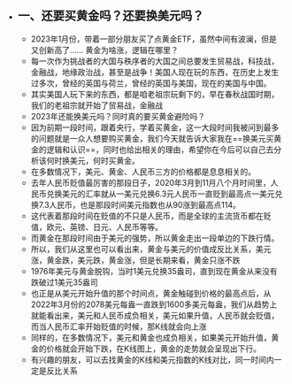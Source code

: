 - ## 一、还要买黄金吗？还要换美元吗？
	- 2023年1月份，带着一部分朋友买了点黄金ETF，虽然中间有波澜，但是又创新高了……
	  黄金为啥涨，逻辑在哪里？
	- 每一次作为挑战者的大国与秩序者的大国之间总要发生贸易战，科技战，金融战，地缘政治战，甚至是战争！美国人现在玩的东西，在历史上发生过多次，曾经的英国与荷兰，曾经的英国与美国，现在的美国与中国。
	- 其实美国人玩下来的东西，都是咱老祖宗玩剩下的，早在春秋战国时期，我们的老祖宗就开始了贸易战，金融战
	- 2023年还能换美元吗？同时真的要买黄金避险吗？
	- 因为前期一段时间，跟着央行，学着买黄金，这一大段时间我被问到最多的问题就是一众人想要购买黄金，我们今天就告诉大家我在==换美元买黄金的逻辑和认识==，同时也给出相关的理由，希望你在今后可以自己去分析该何时换美元，何时买黄金。
	- 在多数情况下，美元、黄金、人民币三方的价格都是息息相关的。
	- 去年人民币贬值最厉害的那段日子，2020年3月到11月八个月时间里，人民币兑换美元的汇率就从一美元兑换6.3元人民币一直贬到最高点一美元兑换7.3人民币，也是那段时间美元指数也从90涨到最高点114。
	- 这代表着那段时间在贬值的不只是人民币，而是全球的主流货币都在贬值，欧元、英镑、日元、人民币等等。
	- 而黄金在那段时间由于美元的强势，所以黄金走出一段单边的下跌行情。
	- 所以，我们从这里也可以看出来，黄金与美元的价值成反比关系，美元涨，黄金跌，美元跌，黄金涨，但是长期来看，黄金只涨不跌
	- 1976年美元与黄金脱钩，当时1美元兑换35盎司，直到现在黄金从来没有跌破过1美元35盎司
	- 也正是从美元开始升值的那个时间点，黄金触碰到价格的最高点后，从2022年3月份的2078美元每盎一直跌到1600多美元每盎，我们从趋势上就能看出来，美元和人民币成负相关，美元如果升值，人民币就会贬值，而当人民币汇率开始贬值的时候，那K线就会向上涨
	- 同样的，在多数情况下，美元和黄金也成负相关，如果美元开始升值，黄金的价格就会开始下跌，在K线图上，黄金的走势就会呈现出下行。
	- 有兴趣的朋友，可以去找黄金的K线和美元指数的K线对比，同一时间内一定是反比关系
